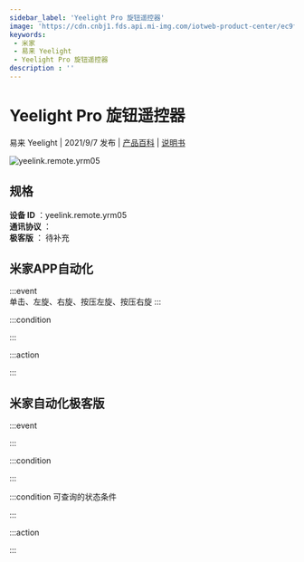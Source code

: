 ```yaml
---
sidebar_label: 'Yeelight Pro 旋钮遥控器'
image: 'https://cdn.cnbj1.fds.api.mi-img.com/iotweb-product-center/ec9f0c15e6f4f3dd5efbd81b3617aaca_1625204829072.png?GalaxyAccessKeyId=AKVGLQWBOVIRQ3XLEW&Expires=9223372036854775807&Signature=RE+f36Idg/DrYsvin8TDDH+S2Eg='
keywords: 
 - 米家
 - 易来 Yeelight
 - Yeelight Pro 旋钮遥控器
description : ''
---
```

# Yeelight Pro 旋钮遥控器

易来 Yeelight | 2021/9/7 发布 | [产品百科](https://home.mi.com/webapp/content/baike/product/index.html?model=yeelink.remote.yrm05/) | [说明书](https://home.mi.com/views/introduction.html?model=yeelink.remote.yrm05&region=cn)

![yeelink.remote.yrm05](https://cdn.cnbj1.fds.api.mi-img.com/iotweb-product-center/ec9f0c15e6f4f3dd5efbd81b3617aaca_1625204829072.png?GalaxyAccessKeyId=AKVGLQWBOVIRQ3XLEW&Expires=9223372036854775807&Signature=RE+f36Idg/DrYsvin8TDDH+S2Eg=)

## 规格  
> 
**设备 ID** ：yeelink.remote.yrm05  
**通讯协议** ：  
**极客版**  ： 待补充 


## 米家APP自动化  

:::event  
单击、左旋、右旋、按压左旋、按压右旋
:::

:::condition  

:::

:::action   

:::

## 米家自动化极客版  

:::event  

:::

:::condition  

:::

:::condition 可查询的状态条件  

:::

:::action  

:::

        
